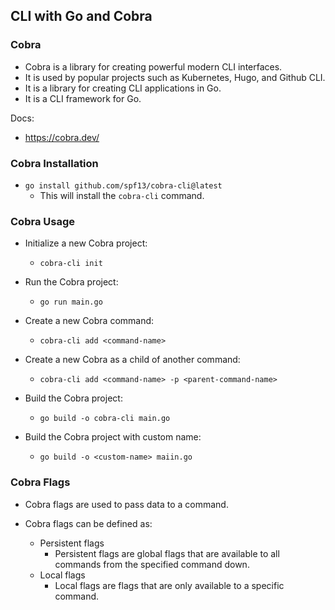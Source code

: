 ## CLI with Go and Cobra

### Cobra

- Cobra is a library for creating powerful modern CLI interfaces.
- It is used by popular projects such as Kubernetes, Hugo, and Github CLI.
- It is a library for creating CLI applications in Go.
- It is a CLI framework for Go.

Docs:
  - https://cobra.dev/

### Cobra Installation

- `go install github.com/spf13/cobra-cli@latest`
  - This will install the `cobra-cli` command.

### Cobra Usage

- Initialize a new Cobra project:
  - `cobra-cli init`

- Run the Cobra project:
  - `go run main.go`

- Create a new Cobra command:
  - `cobra-cli add <command-name>`
- Create a new Cobra as a child of another command:
  - `cobra-cli add <command-name> -p <parent-command-name>`

- Build the Cobra project:
  - `go build -o cobra-cli main.go`

- Build the Cobra project with custom name:
  - `go build -o <custom-name> maiin.go`

### Cobra Flags

- Cobra flags are used to pass data to a command.

- Cobra flags can be defined as:
  - Persistent flags
    - Persistent flags are global flags that are available to all commands from the specified command down.
  - Local flags
    - Local flags are flags that are only available to a specific command.